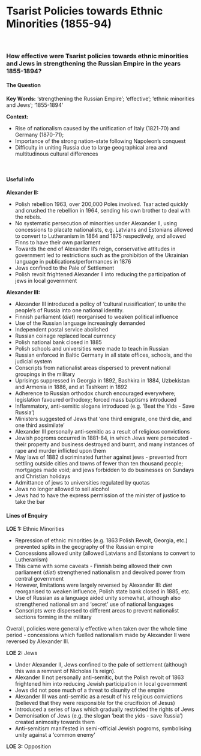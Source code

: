 # Tsarist Policies towards Ethnic Minorities (1855-94)

</br>

### How effective were Tsarist policies towards ethnic minorities and Jews in strengthening the Russian Empire in the years 1855-1894?

#### The Question

**Key Words:** ‘strengthening the Russian Empire’; ‘effective’; ‘ethnic minorities and Jews’; ‘1855-1894’

**Context:**

- Rise of nationalism caused by the unification of Italy (1821-70) and Germany (1870-71); 
- Importance of the strong nation-state following Napoleon’s conquest
- Difficulty in uniting Russia due to large geographical area and multitudinous cultural differences

</br>

#### Useful info

**Alexander II:**
- Polish rebellion 1963, over 200,000 Poles involved. Tsar acted quickly and crushed the rebellion in 1964, sending his own brother to deal with the rebels.
- No systematic persecution of minorities under Alexander II, using concessions to placate nationalists, e.g. Latvians and Estonians allowed to convert to Lutheranism in 1864 and 1875 respectively, and allowed Finns to have their own parliament
- Towards the end of Alexander II’s reign, conservative attitudes in government led to restrictions such as the prohibition of the Ukrainian language in publications/performances in 1876
- Jews confined to the Pale of Settlement
- Polish revolt frightened Alexander II into reducing the participation of jews in local government

**Alexander III:**
- Alexander III introduced a policy of ‘cultural russification’, to unite the people’s of Russia into one national identity.
- Finnish parliament (*diet*) reorganised to weaken political influence
- Use of the Russian language increasingly demanded
- Independent postal service abolished
- Russian coinage replaced local currency
- Polish national bank closed in 1885
- Polish schools and universities were made to teach in Russian
- Russian enforced in Baltic Germany in all state offices, schools, and the judicial system
- Conscripts from nationalist areas dispersed to prevent national groupings in the military
- Uprisings suppressed in Georgia in 1892, Bashkira in 1884, Uzbekistan and Armenia in 1886, and at Tashkent in 1892
- Adherence to Russian orthodox church encouraged everywhere; legislation favoured orthodoxy; forced mass baptisms introduced
- Inflammatory, anti-semitic slogans introduced (e.g. ‘Beat the Yids - Save Russia’)
- Ministers suggested of Jews that ‘one third emigrate, one third die, and one third assimilate’
- Alexander III personally anti-semitic as a result of religious convictions
- Jewish pogroms occurred in 1881-84, in which Jews were persecuted - their property and business destroyed and burnt, and many instances of rape and murder inflicted upon them
- May laws of 1882 discriminated further against jews - prevented from settling outside cities and towns of fewer than ten thousand people; mortgages made void; and jews forbidden to do businesses on Sundays and Christian holidays
- Admittance of jews to universities regulated by quotas
- Jews no longer allowed to sell alcohol
- Jews had to have the express permission of the minister of justice to take the bar

#### Lines of Enquiry

**LOE 1:** Ethnic Minorities

- Repression of ethnic minorities (e.g. 1863 Polish Revolt, Georgia, etc.) prevented splits in the geography of the Russian empire
- Concessions allowed unity (allowed Latvians and Estonians to convert to Lutheranism)
- This came with some caveats - Finnish being allowed their own parliament (*diet*) strengthened nationalism and devolved power from central government
- However, limitations were largely reversed by Alexander III: *diet* reorganised to weaken influence, Polish state bank closed in 1885, etc.
- Use of Russian as a language aided unity somewhat, although also strengthened nationalism and ‘secret’ use of national languages
- Conscripts were dispersed to different areas to prevent nationalist sections forming in the military

Overall, policies were generally effective when taken over the whole time period - concessions which fuelled nationalism made by Alexander II were reversed by Alexander III.

**LOE 2:** Jews

- Under Alexander II, Jews confined to the pale of settlement (although this was a remnant of Nicholas I’s reign).
- Alexander II not personally anti-semitic, but the Polish revolt of 1863 frightened him into reducing Jewish participation in local government
- Jews did not pose much of a threat to disunity of the empire
- Alexander III was anti-semitic as a result of his religious convictions (believed that they were responsible for the crucifixion of Jesus)
- Introduced a series of laws which gradually restricted the rights of Jews
- Demonisation of Jews (e.g. the slogan ‘beat the yids - save Russia’) created animosity towards them
- Anti-semitism manifested in semi-official Jewish pogroms, symbolising unity against a ‘common enemy’

**LOE 3:** Opposition
